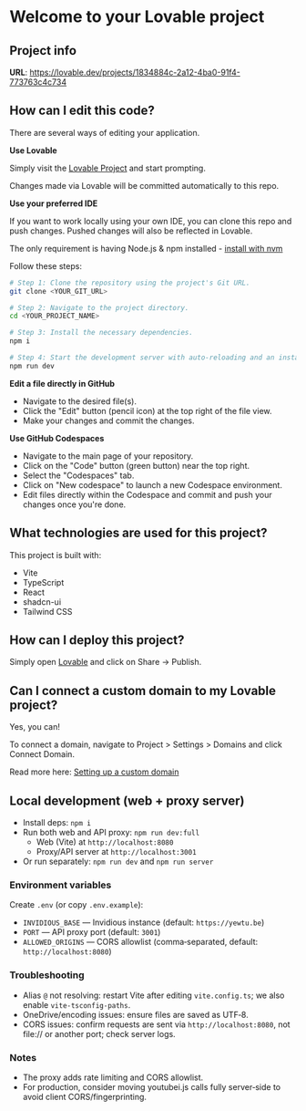 # Welcome to your Lovable project

## Project info

**URL**: https://lovable.dev/projects/1834884c-2a12-4ba0-91f4-773763c4c734

## How can I edit this code?

There are several ways of editing your application.

**Use Lovable**

Simply visit the [Lovable Project](https://lovable.dev/projects/1834884c-2a12-4ba0-91f4-773763c4c734) and start prompting.

Changes made via Lovable will be committed automatically to this repo.

**Use your preferred IDE**

If you want to work locally using your own IDE, you can clone this repo and push changes. Pushed changes will also be reflected in Lovable.

The only requirement is having Node.js & npm installed - [install with nvm](https://github.com/nvm-sh/nvm#installing-and-updating)

Follow these steps:

```sh
# Step 1: Clone the repository using the project's Git URL.
git clone <YOUR_GIT_URL>

# Step 2: Navigate to the project directory.
cd <YOUR_PROJECT_NAME>

# Step 3: Install the necessary dependencies.
npm i

# Step 4: Start the development server with auto-reloading and an instant preview.
npm run dev
```

**Edit a file directly in GitHub**

- Navigate to the desired file(s).
- Click the "Edit" button (pencil icon) at the top right of the file view.
- Make your changes and commit the changes.

**Use GitHub Codespaces**

- Navigate to the main page of your repository.
- Click on the "Code" button (green button) near the top right.
- Select the "Codespaces" tab.
- Click on "New codespace" to launch a new Codespace environment.
- Edit files directly within the Codespace and commit and push your changes once you're done.

## What technologies are used for this project?

This project is built with:

- Vite
- TypeScript
- React
- shadcn-ui
- Tailwind CSS

## How can I deploy this project?

Simply open [Lovable](https://lovable.dev/projects/1834884c-2a12-4ba0-91f4-773763c4c734) and click on Share -> Publish.

## Can I connect a custom domain to my Lovable project?

Yes, you can!

To connect a domain, navigate to Project > Settings > Domains and click Connect Domain.

Read more here: [Setting up a custom domain](https://docs.lovable.dev/tips-tricks/custom-domain#step-by-step-guide)

## Local development (web + proxy server)

- Install deps: `npm i`
- Run both web and API proxy: `npm run dev:full`
  - Web (Vite) at `http://localhost:8080`
  - Proxy/API server at `http://localhost:3001`
- Or run separately: `npm run dev` and `npm run server`

### Environment variables

Create `.env` (or copy `.env.example`):

- `INVIDIOUS_BASE` — Invidious instance (default: `https://yewtu.be`)
- `PORT` — API proxy port (default: `3001`)
- `ALLOWED_ORIGINS` — CORS allowlist (comma‑separated, default: `http://localhost:8080`)

### Troubleshooting

- Alias `@` not resolving: restart Vite after editing `vite.config.ts`; we also enable `vite-tsconfig-paths`.
- OneDrive/encoding issues: ensure files are saved as UTF‑8.
- CORS issues: confirm requests are sent via `http://localhost:8080`, not file:// or another port; check server logs.

### Notes

- The proxy adds rate limiting and CORS allowlist.
- For production, consider moving youtubei.js calls fully server‑side to avoid client CORS/fingerprinting.
